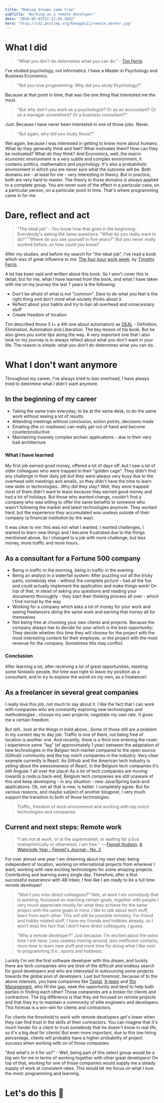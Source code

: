 ```yaml
---
title: "Making dreams come true"
subTitle: "Working as a remote developer"
date: "2016-05-03T22:12:03.284Z"
hero: "http://s32.postimg.org/kbeqqds11/remote_worker.jpg"
---
```


# What I did

> “What you don’t do determines what you can do.” - [Tim Ferris](http://fourhourworkweek.com/2007/08/16/the-not-to-do-list-9-habits-to-stop-now/)

I've studied psychology, not informatics. I have a Master in Psychology and Business Economics. 

> "But you love programming. Why did you study Psychology?"

Because at that point in time, that was the one thing that interested me the most.

> "But why don't you work as a psychologist? Or as an accountant? Or as a manager somewhere? Or a business consultant?"

Just. Because I have never been interested in one of those jobs. Never.

> "But again, why did you study those?"

Wel again, because I was interested in getting to know more about humans: What do they generally think and feel? What motivates them? How can they be motivated? What do they think? And Economics, well..the macro economic environment is a very subtle and complex environment, it contains politics, mathematics and psychology. It's also a probabilistic environment in which you are never sure what the outcome will be. Both domains are - at least for me - very interesting in theory. But in practice, both are very hard to master. The theory in those domains is always applied to a complete group. You are never sure of the effect in a particular case, on a particular person, on a particular point in time. That's where programming came in for me.

# Dare, reflect and act

> "The ideal job" - You know how that goes in the beginning.. Everybody's asking the same questions: "What do you really want to do?" "Where do you see yourself in five years?" But you never really worked before..so how could you know?

After my studies, and before my search for "the ideal job", I've read a book which was of great influence to me: [The four hour work week](http://fourhourworkweek.com/), by [Timothy Ferris](https://en.wikipedia.org/wiki/Tim_Ferriss).

A lot has been said and written about this book. So I won't cover this in detail, but for me, what I have learned from the book, and what I have taken with me on my journey the last 7 years is the following:

* Don't be afraid of what is not "common". Dare to do what you feel is the right thing and don't mind what society thinks about it.
* Reflect about your habits and try to ban all overhead and unnecessary stuff
* Create freedom of location

Tim described those 3 (+ a 4th one about automation) as [DEAL](http://www.hyperink.com/Deal-The-Main-Takeaway-For-The-4Hour-Workweek-b1236a12) - Definition, Elimination, Automation and Liberation. The key lesson of his book. But he also gives you some tips along the way. A very important one that I also took on my journey is to always reflect about what you don't want in your life. The reason is simple: what you don't do determines what you can do. 

# What I don't want anymore

Throughout my career, I've always tried to ban overhead, I have always tried to determine what I didn't want anymore. 

## In the beginning of my career

* Taking the same train everyday, to be at the same desk, to do the same work without seeing a lot of results
* Attending meetings without conclusion, action points, decisions made
* Emailing (the cc madness) can really get out of hand and become counterproductive
* Maintaining insanely complex archaic applications - due to their very bad architecture

### What I have learned

My first job earned good money, offered a lot of days off..but I saw a lot of older colleagues who were trapped in their "golden cage". They didn't find any challenge in their daily job but they were always very busy due to the overhead with meetings and emails, so they didn't have the time to learn new skills or technologies.. Why did they stay? Well, they were trapped: most of them didn't want to leave because they earned good money and had a lot of holidays. But those who wanted change, couldn't find a company who was willing to offer the same benefits to someone who wasn't following the market and latest technologies anymore. They worked hard, but the experience they accumulated was useless outside of their company (a financial institution by the way). 

It was clear to me: this was not what I wanted, I wanted challenges, I wanted to learn new things and I became frustrated due to the things mentioned above. So I changed to a job with more challenge, but less money, more traffic and more hours..

## As a consultant for a Fortune 500 company

* Being in traffic in the morning, being in traffic in the evening
* Being an analyst in a waterfall system: After puzzling out all the tricky parts, somebody else - without the complete picture - had all the fun and could actually implement the application and make things work! On top of that, in stead of asking you questions and reading your documents thoroughly - they start their thinking process all over - which I find normal by the way
* Working for a company which asks a lot of money for your work and seeing freelancers doing the same work and earning that money all for themselves
* Not being free at choosing your own clients and projects. Because the company always has to decide for your which is the best opportunity: They decide whether this time they will choose for the project with the most interesting content for their employee, or the project with the most revenue for the company. Sometimes this may conflict.

### Conclusion

After learning a lot, after receiving a lot of great opportunities, meeting some fantastic people, the time was right to leave my position as a consultant, and to try to explore the world on my own, as a freelancer!

## As a freelancer in several great companies

I really love this job, not much to say about it. I like the fact that I can work with companies who are constantly exploring new technologies and methodologies ; choose my own projects; negotiate my own rate. It gives me a certain freedom.

But still...look at the things in bold above.. Some of those still are a problem in my current day to day job: Traffic is one of them, not being free of location is another one. And recently, there is a third one entering the room: I experience some "lag" (of approximately 1 year) between the adaptation of new technologies in the Belgian tech market compared to the open source (Github) community and the top notch companies in the industry. Very clear example currently is React. As Github and the American tech industry is yelling about the awesomeness of React, in the Belgium tech companies it's still Angular 1 all over the place! As a lot of tech companies are moving towards a node.js back-end, Belgium tech companies are still unaware of this and keep developing - in any situation - new Java/Spring back-end applications. Ok, not all that is new, is better. I completely agree. But for various reasons, and maybe subject of another blogpost, I very much support the transition to both of those technologies.

> Traffic, freedom of work environment and working with top notch technologies and companies

## Current and next steps: Remote work

> “I am not at work, or at the supermarket, or waiting for a bus (metaphorically or otherwise). I am free.” ― [Fennel Hudson](http://www.goodreads.com/author/show/8274699.Fennel_Hudson), [A Waterside Year - Fennel's Journal - No. 2](http://www.goodreads.com/work/quotes/43661338)

For over almost one year I am dreaming about my next step: being independent of location, working on international projects from wherever I want, working with new exciting technologies for some amazing projects. Contributing and learning every single day. Therefore, after a first successful experience with AB Inbev, I feel like I am ready to be a full time remote developer!

> "Won't you miss direct colleagues?" Neh, at work I am somebody that is working, focussed on reaching certain goals, together with people I very much appreciate mostly for what they achieve for the same project with the same goals in mind. I like to talk about tech stuff, learn from each other. This will still be possible remotely. For friend and hobby related stuff, I have my friends and hobbies already, so I won't miss the fact that I don't have direct colleagues, I guess.

> "Why a remote developer?" Just because. I'm excited about the extra time I will have. Less useless moving around, less inefficient contacts, more time to learn new stuff and more time for doing what I like next to programming (f.e.: sports and hobbies).

Luckily I'm not the first software developer with this dream, and luckily there are tech companies who are tired of the difficult and endless search for good developers and who are interested in outsourcing some projects towards the global pool of developers. Last but foremost, because of to the above interests, you have companies like [Toptal](https://www.toptal.com/web), [X-team](http://x-team.com/) and [10x Management](http://www.10xmanagement.com/), who fill the gap, seek the opportunity and tend to help both parties in finding each other! Those companies are a broker for clients and contractors. The big difference is that they are focused on remote projects and that they try to maintain a community of elite engineers and developers. This formula is a win-win for clients and contractors. 

For clients the threshold to work with remote developers get's lower when they can find trust in the skills of their contractors. You can imagine that it's much harder for a client to trust somebody that he doesn't know in real life, so it's a big deal for clients! But even more important, due to this low hiring percentage, clients will probably have a higher probability of project success when working with on of those companies.

"And what's in it for us?" - Well, being part of this select group would be a big win for me in terms of working together with other great developers! On top of that, working for one of those companies would supply me a steady supply of work at consistent rates. This would let me focus on what I love the most: programming and learning.

# Let's do this 👊